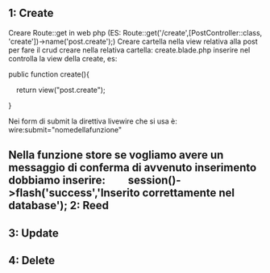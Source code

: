 1: Create
-- 
Creare Route::get in web php
(ES: Route::get('/create',[PostController::class, 'create'])->name('post.create');)
Creare cartella nella view relativa alla post per fare il crud
creare nella relativa cartella: create.blade.php
inserire nel controlla la view della create, es:

public function create(){

    return view("post.create");

}

Nei form di submit la direttiva livewire che si usa è: wire:submit="nomedellafunzione"

Nella funzione store se vogliamo avere un messaggio di conferma di avvenuto inserimento dobbiamo inserire: 
        session()->flash('success','Inserito correttamente nel database');
2: Reed
--
3: Update
--
4: Delete
--